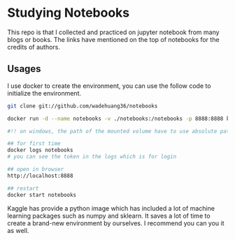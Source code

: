 # Studying Notebooks

This repo is that I collected and practiced on jupyter notebook from many blogs or books. The links have mentioned on the top of notebooks for the credits of authors.

## Usages

I use docker to create the environment, you can use the follow code to initialize the environment.

``` bash
git clone git://github.com/wadehuang36/notebooks

docker run -d --name notebooks -v ./notebooks:/notebooks -p 8888:8888 kaggle/python /bin/bash -c "jupyter notebook --notebook-dir=/notebooks --ip='*' --port=8888 --no-browser"

#!! on windows, the path of the mounted volume have to use absolute path such as -v C:/Users/Wade/Projects/notebooks:/notebooks !!

## for first time
docker logs notebooks 
# you can see the token in the logs which is for login

## open in browser
http://localhost:8888

## restart 
docker start notebooks
```

Kaggle has provide a python image which has included a lot of machine learning packages such as numpy and sklearn. It saves a lot of time to create a brand-new environment by ourselves. I recommend you can you it as well.